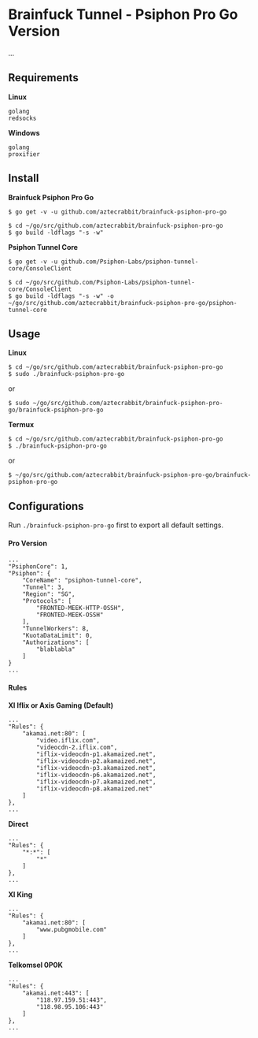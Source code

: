 # Brainfuck Tunnel - Psiphon Pro Go Version

...


Requirements
------------

**Linux**

    golang
    redsocks

**Windows**

    golang
    proxifier


Install
-------

**Brainfuck Psiphon Pro Go**

    $ go get -v -u github.com/aztecrabbit/brainfuck-psiphon-pro-go

    $ cd ~/go/src/github.com/aztecrabbit/brainfuck-psiphon-pro-go
    $ go build -ldflags "-s -w"

**Psiphon Tunnel Core**

    $ go get -v -u github.com/Psiphon-Labs/psiphon-tunnel-core/ConsoleClient

    $ cd ~/go/src/github.com/Psiphon-Labs/psiphon-tunnel-core/ConsoleClient
    $ go build -ldflags "-s -w" -o ~/go/src/github.com/aztecrabbit/brainfuck-psiphon-pro-go/psiphon-tunnel-core


Usage
-----

**Linux**

    $ cd ~/go/src/github.com/aztecrabbit/brainfuck-psiphon-pro-go
    $ sudo ./brainfuck-psiphon-pro-go

or

    $ sudo ~/go/src/github.com/aztecrabbit/brainfuck-psiphon-pro-go/brainfuck-psiphon-pro-go


**Termux**

    $ cd ~/go/src/github.com/aztecrabbit/brainfuck-psiphon-pro-go
    $ ./brainfuck-psiphon-pro-go

or

    $ ~/go/src/github.com/aztecrabbit/brainfuck-psiphon-pro-go/brainfuck-psiphon-pro-go


Configurations
--------------

Run `./brainfuck-psiphon-pro-go` first to export all default settings.


#### Pro Version

    ...
    "PsiphonCore": 1,
    "Psiphon": {
        "CoreName": "psiphon-tunnel-core",
        "Tunnel": 3,
        "Region": "SG",
        "Protocols": [
            "FRONTED-MEEK-HTTP-OSSH",
            "FRONTED-MEEK-OSSH"
        ],
        "TunnelWorkers": 8,
        "KuotaDataLimit": 0,
        "Authorizations": [
            "blablabla"
        ]
    }
    ...


#### Rules

**Xl Iflix or Axis Gaming (Default)**

    ...
    "Rules": {
        "akamai.net:80": [
            "video.iflix.com",
            "videocdn-2.iflix.com",
            "iflix-videocdn-p1.akamaized.net",
            "iflix-videocdn-p2.akamaized.net",
            "iflix-videocdn-p3.akamaized.net",
            "iflix-videocdn-p6.akamaized.net",
            "iflix-videocdn-p7.akamaized.net",
            "iflix-videocdn-p8.akamaized.net"
        ]
    },
    ...

**Direct**

    ...
    "Rules": {
        "*:*": [
            "*"
        ]
    },
    ...

**Xl King**

    ...
    "Rules": {
        "akamai.net:80": [
            "www.pubgmobile.com"
        ]
    },
    ...

**Telkomsel 0P0K**

    ...
    "Rules": {
        "akamai.net:443": [
            "118.97.159.51:443",
            "118.98.95.106:443"
        ]
    },
    ...

